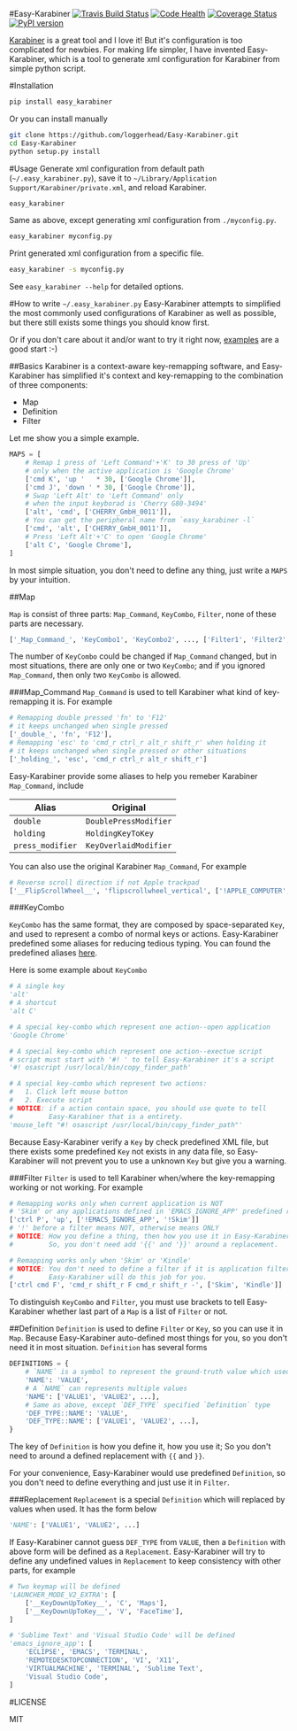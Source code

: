 #Easy-Karabiner
[![Travis Build Status](https://travis-ci.org/loggerhead/Easy-Karabiner.svg?branch=master)](https://travis-ci.org/loggerhead/Easy-Karabiner)
[![Code Health](https://landscape.io/github/loggerhead/Easy-Karabiner/master/landscape.svg?branch=master)](https://landscape.io/github/loggerhead/Easy-Karabiner/master)
[![Coverage Status](https://coveralls.io/repos/github/loggerhead/Easy-Karabiner/badge.svg)](https://coveralls.io/github/loggerhead/Easy-Karabiner)
[![PyPI version](https://img.shields.io/pypi/v/easy_karabiner.svg)](https://pypi.python.org/pypi/easy_karabiner)

[Karabiner](https://pqrs.org/osx/karabiner/index.html.en) is a great tool and I love it! But it's configuration is too complicated for newbies. For making life simpler, I have invented Easy-Karabiner, which is a tool to generate xml configuration for Karabiner from simple python script.

#Installation
```bash
pip install easy_karabiner
```

Or you can install manually

```bash
git clone https://github.com/loggerhead/Easy-Karabiner.git
cd Easy-Karabiner
python setup.py install
```

#Usage
Generate xml configuration from default path (`~/.easy_karabiner.py`), save it to `~/Library/Application Support/Karabiner/private.xml`, and reload Karabiner.

```bash
easy_karabiner
```

Same as above, except generating xml configuration from `./myconfig.py`.

```bash
easy_karabiner myconfig.py
```

Print generated xml configuration from a specific file.

```bash
easy_karabiner -s myconfig.py
```

See `easy_karabiner --help` for detailed options.

#How to write `~/.easy_karabiner.py`
Easy-Karabiner attempts to simplified the most commonly used configurations of Karabiner as well as possible, but there still exists some things you should know first.

Or if you don't care about it and/or want to try it right now, [examples](https://github.com/loggerhead/Easy-Karabiner/tree/master/examples) are a good start :-)

##Basics
Karabiner is a context-aware key-remapping software, and Easy-Karabiner has simplified it's context and key-remapping to the combination of three components:

* Map
* Definition
* Filter

Let me show you a simple example.

```python
MAPS = [
    # Remap 1 press of 'Left Command'+'K' to 30 press of 'Up'
    # only when the active application is 'Google Chrome'
	['cmd K', 'up '   * 30, ['Google Chrome']],
    ['cmd J', 'down ' * 30, ['Google Chrome']],
	# Swap 'Left Alt' to 'Left Command' only
    # when the input keyborad is 'Cherry G80-3494'
    ['alt', 'cmd', ['CHERRY_GmbH_0011']],
    # You can get the peripheral name from `easy_karabiner -l`
    ['cmd', 'alt', ['CHERRY_GmbH_0011']],
    # Press 'Left Alt'+'C' to open 'Google Chrome'
	['alt C', 'Google Chrome'],
]
```

In most simple situation, you don't need to define any thing, just write a `MAPS` by your intuition.

##Map

`Map` is consist of three parts: `Map_Command`, `KeyCombo`, `Filter`, none of these parts are necessary.

```python
['_Map_Command_', 'KeyCombo1', 'KeyCombo2', ..., ['Filter1', 'Filter2', ...]]
```

The number of `KeyCombo` could be changed if  `Map_Command` changed, but in most situations, there are only one or two `KeyCombo`; and if you ignored `Map_Command`, then only two `KeyCombo` is allowed.

###Map_Command
`Map_Command` is used to tell Karabiner what kind of key-remapping it is. For example

```python
# Remapping double pressed 'fn' to 'F12'
# it keeps unchanged when single pressed
['_double_', 'fn', 'F12'],
# Remapping 'esc' to 'cmd_r ctrl_r alt_r shift_r' when holding it
# it keeps unchanged when single pressed or other situations
['_holding_', 'esc', 'cmd_r ctrl_r alt_r shift_r']
```

Easy-Karabiner provide some aliases to help you remeber Karabiner `Map_Command`, include

| Alias            | Original              |
| ---------------- | --------------------- |
| `double`         | `DoublePressModifier` |
| `holding`        | `HoldingKeyToKey`     |
| `press_modifier` | `KeyOverlaidModifier` |

You can also use the original Karabiner `Map_Command`, For example

```python
# Reverse scroll direction if not Apple trackpad
['__FlipScrollWheel__', 'flipscrollwheel_vertical', ['!APPLE_COMPUTER', '!ANY']]
```

###KeyCombo

`KeyCombo` has the same format, they are composed by space-separated `Key`, and used to represent a combo of normal keys or actions. Easy-Karabiner predefined some aliases for reducing tedious typing. You can found the predefined aliases [here](https://github.com/loggerhead/Easy-Karabiner/blob/master/easy_karabiner/alias.py).

Here is some example about `KeyCombo`

```python
# A single key
'alt'
# A shortcut
'alt C'

# A special key-combo which represent one action--open application
'Google Chrome'

# A special key-combo which represent one action--exectue script
# script must start with '#! ' to tell Easy-Karabiner it's a script
'#! osascript /usr/local/bin/copy_finder_path'

# A special key-combo which represent two actions:
#   1. Click left mouse button
#   2. Execute script
# NOTICE: if a action contain space, you should use quote to tell
#         Easy-Karabiner that is a entirety.
'mouse_left "#! osascript /usr/local/bin/copy_finder_path"'
```

Because Easy-Karabiner verify a `Key` by check predefined XML file, but there exists some predefined `Key` not exists in any data file, so Easy-Karabiner will not prevent you to use a unknown `Key` but give you a warning.

###Filter
`Filter` is used to tell Karabiner when/where the key-remapping working or not working. For example

```python
# Remapping works only when current application is NOT
# 'Skim' or any applications defined in 'EMACS_IGNORE_APP' predefined replacement
['ctrl P', 'up', ['!EMACS_IGNORE_APP', '!Skim']]
# '!' before a filter means NOT, otherwise means ONLY
# NOTICE: How you define a thing, then how you use it in Easy-Karabiner.
#		  So, you don't need add '{{' and '}}' around a replacement.

# Remapping works only when 'Skim' or 'Kindle'
# NOTICE: You don't need to define a filter if it is application filter,
#		  Easy-Karabiner will do this job for you.
['ctrl cmd F', 'cmd_r shift_r F cmd_r shift_r -', ['Skim', 'Kindle']]
```

To distinguish `KeyCombo` and `Filter`, you must use brackets to tell Easy-Karabiner whether last part of a `Map` is a list of `Filter` or not.

##Definition
`Definition` is used to define `Filter` or `Key`, so you can use it in `Map`. Because Easy-Karabiner auto-defined most things for you, so you don't need it in most situation. `Definition` has several forms

```python
DEFINITIONS = {
    # `NAME` is a symbol to represent the ground-truth value which used in `MAPS`
    'NAME': 'VALUE',
    # A `NAME` can represents multiple values
    'NAME': ['VALUE1', 'VALUE2', ...],
    # Same as above, except `DEF_TYPE` specified `Definition` type
    'DEF_TYPE::NAME': 'VALUE',
    'DEF_TYPE::NAME': ['VALUE1', 'VALUE2', ...],
}
```

The key of `Definition` is how you define it, how you use it; So you don't need to around a defined replacement with `{{` and `}}`.

For your convenience, Easy-Karabiner would use predefined `Definition`, so you don't need to define everything and just use it in `Filter`.

###Replacement
`Replacement` is a special `Definition` which will replaced by values when used. It has the form below

```python
'NAME': ['VALUE1', 'VALUE2', ...]
```

If Easy-Karabiner cannot guess `DEF_TYPE` from `VALUE`, then a `Definition` with above form will be defined as a `Replacement`. Easy-Karabiner will try to define any undefined values in `Replacement` to keep consistency with other parts, for example

```python
# Two keymap will be defined
'LAUNCHER_MODE_V2_EXTRA': [
    ['__KeyDownUpToKey__', 'C', 'Maps'],
    ['__KeyDownUpToKey__', 'V', 'FaceTime'],
]

# 'Sublime Text' and 'Visual Studio Code' will be defined
'emacs_ignore_app': [
    'ECLIPSE', 'EMACS', 'TERMINAL',
    'REMOTEDESKTOPCONNECTION', 'VI', 'X11',
    'VIRTUALMACHINE', 'TERMINAL', 'Sublime Text',
    'Visual Studio Code',
]
```

#LICENSE

MIT
